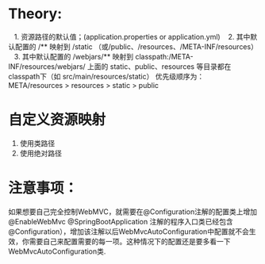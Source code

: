 # Theory:
    1. 资源路径的默认值；(application.properties or application.yml)
    2. 其中默认配置的 /** 映射到 /static （或/public、/resources、/META-INF/resources） 
    3. 其中默认配置的 /webjars/** 映射到 classpath:/META-INF/resources/webjars/ 
       上面的 static、public、resources 等目录都在 classpath下（如 src/main/resources/static）
       优先级顺序为：META/resources > resources > static > public 

# 自定义资源映射
   1. 使用类路径
   2. 使用绝对路径 

# 注意事项：
  如果想要自己完全控制WebMVC，就需要在@Configuration注解的配置类上增加@EnableWebMvc @SpringBootApplication 注解的程序入口类已经包含@Configuration），增加该注解以后WebMvcAutoConfiguration中配置就不会生效，你需要自己来配置需要的每一项。这种情况下的配置还是要多看一下WebMvcAutoConfiguration类.
